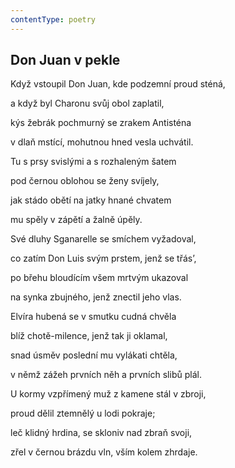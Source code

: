 ```yaml
---
contentType: poetry
---
```


<section>

## Don Juan v pekle

Když vstoupil Don Juan, kde podzemní proud sténá,

a když byl Charonu svůj obol zaplatil,

kýs žebrák pochmurný se zrakem Antisténa

v dlaň mstící, mohutnou hned vesla uchvátil.

</section>

<section>

Tu s prsy svislými a s rozhaleným šatem

pod černou oblohou se ženy svíjely,

jak stádo obětí na jatky hnané chvatem

mu spěly v zápětí a žalně úpěly.

</section>

<section>

Své dluhy Sganarelle se smíchem vyžadoval,

co zatím Don Luis svým prstem, jenž se třás’,

po břehu bloudícím všem mrtvým ukazoval

na synka zbujného, jenž znectil jeho vlas.

</section>

<section>

Elvíra hubená se v smutku cudná chvěla

blíž chotě-milence, jenž tak ji oklamal,

snad úsměv poslední mu vylákati chtěla,

v němž zážeh prvních něh a prvních slibů plál.

</section>

<section>

U kormy vzpřímený muž z kamene stál v zbroji,

proud dělil ztemnělý u lodi pokraje;

leč klidný hrdina, se skloniv nad zbraň svoji,

zřel v černou brázdu vln, vším kolem zhrdaje.

</section>
